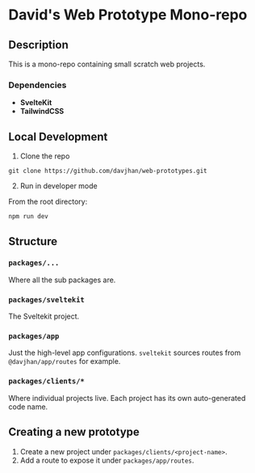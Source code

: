 # David's Web Prototype Mono-repo

## Description

This is a mono-repo containing small scratch web projects.

### Dependencies

- **SvelteKit**
- **TailwindCSS**

## Local Development

1. Clone the repo

```shell
git clone https://github.com/davjhan/web-prototypes.git
```

2. Run in developer mode

From the root directory:

```shell
npm run dev
```

## Structure

### `packages/...`

Where all the sub packages are.

### `packages/sveltekit`

The Sveltekit project.

### `packages/app`

Just the high-level app configurations. `sveltekit` sources routes from `@davjhan/app/routes` for example.

### `packages/clients/*`

Where individual projects live. Each project has its own auto-generated code name.

## Creating a new prototype

1. Create a new project under `packages/clients/<project-name>`.
2. Add a route to expose it under `packages/app/routes`.